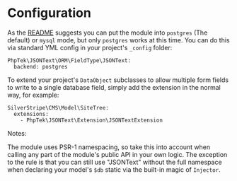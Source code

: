 # Configuration

As the [README](../../README.md) suggests you can put the module into `postgres` (The default) or `mysql` mode, but only `postgres` works at this time. You can
do this via standard YML config in your project's `_config` folder:

    PhpTek\JSONText\ORM\FieldType\JSONText:
      backend: postgres

To extend your project's `DataObject` subclasses to allow multiple form fields to write to a single database field, simply add the extension
in the normal way, for example:

    SilverStripe\CMS\Model\SiteTree:
      extensions:
        - PhpTek\JSONText\Extension\JSONTextExtension


Notes: 

The module uses PSR-1 namespacing, so take this into account when calling any part of the module's public API in your own logic.
The exception to the rule is that you can still use "JSONText" without the full namespace when declaring your model's `$db` static
via the built-in magic of `Injector`.
